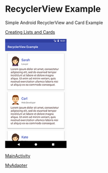# RecyclerView Example

Simple Android RecyclerView and Card Example

[Creating Lists and Cards](https://developer.android.com/training/material/lists-cards.html)

![ScreenShot](https://raw.githubusercontent.com/jhalitaksoy/RecyclerViewExample/master/Screenshot.png)

[MainActivity](https://raw.githubusercontent.com/jhalitaksoy/RecyclerViewExample/master/app/src/main/java/hlt/recyclerviewexample/MainActivity.java)

[MyAdapter](https://raw.githubusercontent.com/jhalitaksoy/RecyclerViewExample/master/app/src/main/java/hlt/recyclerviewexample/MyAdapter.java)


